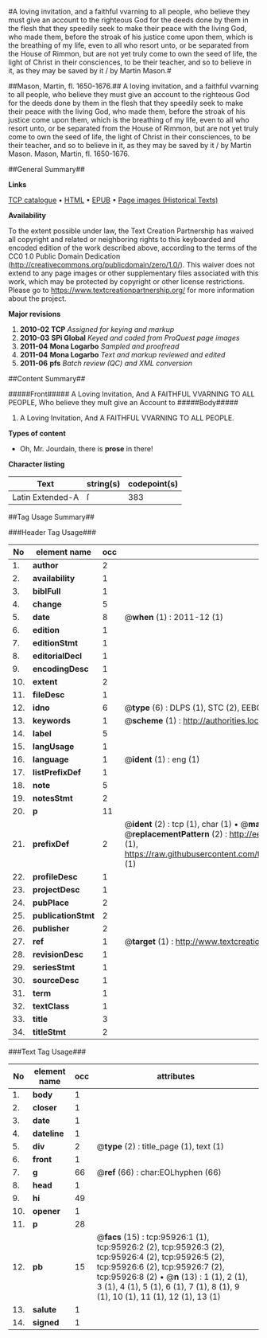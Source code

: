 #A loving invitation, and a faithful vvarning to all people, who believe they must give an account to the righteous God for the deeds done by them in the flesh that they speedily seek to make their peace with the living God, who made them, before the stroak of his justice come upon them, which is the breathing of my life, even to all who resort unto, or be separated from the House of Rimmon, but are not yet truly come to own the seed of life, the light of Christ in their consciences, to be their teacher, and so to believe in it, as they may be saved by it / by Martin Mason.#

##Mason, Martin, fl. 1650-1676.##
A loving invitation, and a faithful vvarning to all people, who believe they must give an account to the righteous God for the deeds done by them in the flesh that they speedily seek to make their peace with the living God, who made them, before the stroak of his justice come upon them, which is the breathing of my life, even to all who resort unto, or be separated from the House of Rimmon, but are not yet truly come to own the seed of life, the light of Christ in their consciences, to be their teacher, and so to believe in it, as they may be saved by it / by Martin Mason.
Mason, Martin, fl. 1650-1676.

##General Summary##

**Links**

[TCP catalogue](http://www.ota.ox.ac.uk/tcp/)  • 
[HTML](http://tei.it.ox.ac.uk/tcp/Texts-HTML/free/A52/A52179.html)  • 
[EPUB](http://tei.it.ox.ac.uk/tcp/Texts-EPUB/free/A52/A52179.epub) • 
[Page images (Historical Texts)](https://historicaltexts.jisc.ac.uk/eebo-12951569e)

**Availability**

To the extent possible under law, the Text Creation Partnership has waived all copyright and related or neighboring rights to this keyboarded and encoded edition of the work described above, according to the terms of the CC0 1.0 Public Domain Dedication (http://creativecommons.org/publicdomain/zero/1.0/). This waiver does not extend to any page images or other supplementary files associated with this work, which may be protected by copyright or other license restrictions. Please go to https://www.textcreationpartnership.org/ for more information about the project.

**Major revisions**

1. __2010-02__ __TCP__ *Assigned for keying and markup*
1. __2010-03__ __SPi Global__ *Keyed and coded from ProQuest page images*
1. __2011-04__ __Mona Logarbo__ *Sampled and proofread*
1. __2011-04__ __Mona Logarbo__ *Text and markup reviewed and edited*
1. __2011-06__ __pfs__ *Batch review (QC) and XML conversion*

##Content Summary##

#####Front#####
A Loving Invitation, And A FAITHFUL VVARNING TO ALL PEOPLE, Who believe they muſt give an Account to
#####Body#####

1. A Loving Invitation, And A FAITHFUL VVARNING TO ALL PEOPLE.

**Types of content**

  * Oh, Mr. Jourdain, there is **prose** in there!

**Character listing**


|Text|string(s)|codepoint(s)|
|---|---|---|
|Latin Extended-A|ſ|383|

##Tag Usage Summary##

###Header Tag Usage###

|No|element name|occ|attributes|
|---|---|---|---|
|1.|__author__|2||
|2.|__availability__|1||
|3.|__biblFull__|1||
|4.|__change__|5||
|5.|__date__|8| @__when__ (1) : 2011-12 (1)|
|6.|__edition__|1||
|7.|__editionStmt__|1||
|8.|__editorialDecl__|1||
|9.|__encodingDesc__|1||
|10.|__extent__|2||
|11.|__fileDesc__|1||
|12.|__idno__|6| @__type__ (6) : DLPS (1), STC (2), EEBO-CITATION (1), OCLC (1), VID (1)|
|13.|__keywords__|1| @__scheme__ (1) : http://authorities.loc.gov/ (1)|
|14.|__label__|5||
|15.|__langUsage__|1||
|16.|__language__|1| @__ident__ (1) : eng (1)|
|17.|__listPrefixDef__|1||
|18.|__note__|5||
|19.|__notesStmt__|2||
|20.|__p__|11||
|21.|__prefixDef__|2| @__ident__ (2) : tcp (1), char (1)  •  @__matchPattern__ (2) : ([0-9\-]+):([0-9IVX]+) (1), (.+) (1)  •  @__replacementPattern__ (2) : http://eebo.chadwyck.com/downloadtiff?vid=$1&page=$2 (1), https://raw.githubusercontent.com/textcreationpartnership/Texts/master/tcpchars.xml#$1 (1)|
|22.|__profileDesc__|1||
|23.|__projectDesc__|1||
|24.|__pubPlace__|2||
|25.|__publicationStmt__|2||
|26.|__publisher__|2||
|27.|__ref__|1| @__target__ (1) : http://www.textcreationpartnership.org/docs/. (1)|
|28.|__revisionDesc__|1||
|29.|__seriesStmt__|1||
|30.|__sourceDesc__|1||
|31.|__term__|1||
|32.|__textClass__|1||
|33.|__title__|3||
|34.|__titleStmt__|2||


###Text Tag Usage###

|No|element name|occ|attributes|
|---|---|---|---|
|1.|__body__|1||
|2.|__closer__|1||
|3.|__date__|1||
|4.|__dateline__|1||
|5.|__div__|2| @__type__ (2) : title_page (1), text (1)|
|6.|__front__|1||
|7.|__g__|66| @__ref__ (66) : char:EOLhyphen (66)|
|8.|__head__|1||
|9.|__hi__|49||
|10.|__opener__|1||
|11.|__p__|28||
|12.|__pb__|15| @__facs__ (15) : tcp:95926:1 (1), tcp:95926:2 (2), tcp:95926:3 (2), tcp:95926:4 (2), tcp:95926:5 (2), tcp:95926:6 (2), tcp:95926:7 (2), tcp:95926:8 (2)  •  @__n__ (13) : 1 (1), 2 (1), 3 (1), 4 (1), 5 (1), 6 (1), 7 (1), 8 (1), 9 (1), 10 (1), 11 (1), 12 (1), 13 (1)|
|13.|__salute__|1||
|14.|__signed__|1||
